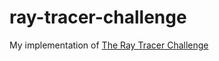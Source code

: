 # ray-tracer-challenge
My implementation of [The Ray Tracer Challenge](https://pragprog.com/titles/jbtracer/the-ray-tracer-challenge/)
